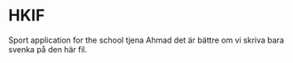 # HKIF
Sport application for the school
tjena Ahmad det är bättre om vi skriva bara  svenka på den här fil.
